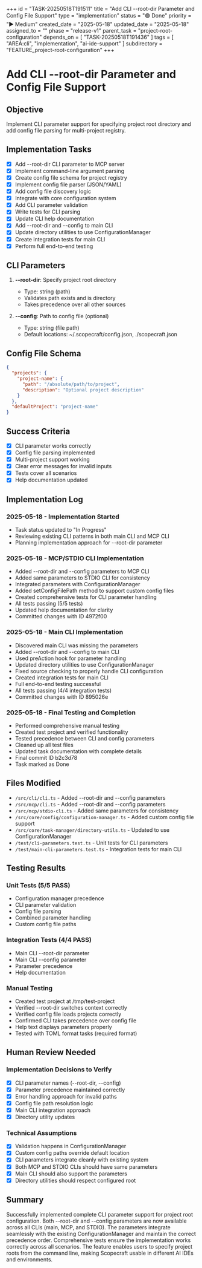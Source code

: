 +++
id = "TASK-20250518T191511"
title = "Add CLI --root-dir Parameter and Config File Support"
type = "implementation"
status = "🟢 Done"
priority = "▶️ Medium"
created_date = "2025-05-18"
updated_date = "2025-05-18"
assigned_to = ""
phase = "release-v1"
parent_task = "project-root-configuration"
depends_on = [ "TASK-20250518T191436" ]
tags = [ "AREA:cli", "implementation", "ai-ide-support" ]
subdirectory = "FEATURE_project-root-configuration"
+++

# Add CLI --root-dir Parameter and Config File Support

## Objective
Implement CLI parameter support for specifying project root directory and add config file parsing for multi-project registry.

## Implementation Tasks
- [x] Add --root-dir CLI parameter to MCP server
- [x] Implement command-line argument parsing
- [x] Create config file schema for project registry
- [x] Implement config file parser (JSON/YAML)
- [x] Add config file discovery logic
- [x] Integrate with core configuration system
- [x] Add CLI parameter validation
- [x] Write tests for CLI parsing
- [x] Update CLI help documentation
- [x] Add --root-dir and --config to main CLI
- [x] Update directory utilities to use ConfigurationManager
- [x] Create integration tests for main CLI
- [x] Perform full end-to-end testing

## CLI Parameters
1. **--root-dir**: Specify project root directory
   - Type: string (path)
   - Validates path exists and is directory
   - Takes precedence over all other sources

2. **--config**: Path to config file (optional)
   - Type: string (file path)
   - Default locations: ~/.scopecraft/config.json, ./scopecraft.json

## Config File Schema
```json
{
  "projects": {
    "project-name": {
      "path": "/absolute/path/to/project",
      "description": "Optional project description"
    }
  },
  "defaultProject": "project-name"
}
```

## Success Criteria
- [x] CLI parameter works correctly
- [x] Config file parsing implemented
- [x] Multi-project support working
- [x] Clear error messages for invalid inputs
- [x] Tests cover all scenarios
- [x] Help documentation updated

## Implementation Log

### 2025-05-18 - Implementation Started
- Task status updated to "In Progress"
- Reviewing existing CLI patterns in both main CLI and MCP CLI
- Planning implementation approach for --root-dir parameter

### 2025-05-18 - MCP/STDIO CLI Implementation
- Added --root-dir and --config parameters to MCP CLI
- Added same parameters to STDIO CLI for consistency
- Integrated parameters with ConfigurationManager
- Added setConfigFilePath method to support custom config files
- Created comprehensive tests for CLI parameter handling
- All tests passing (5/5 tests)
- Updated help documentation for clarity
- Committed changes with ID 4972f00

### 2025-05-18 - Main CLI Implementation
- Discovered main CLI was missing the parameters
- Added --root-dir and --config to main CLI
- Used preAction hook for parameter handling
- Updated directory utilities to use ConfigurationManager
- Fixed source checking to properly handle CLI configuration
- Created integration tests for main CLI
- Full end-to-end testing successful
- All tests passing (4/4 integration tests)
- Committed changes with ID 895026e

### 2025-05-18 - Final Testing and Completion
- Performed comprehensive manual testing
- Created test project and verified functionality
- Tested precedence between CLI and config parameters
- Cleaned up all test files
- Updated task documentation with complete details
- Final commit ID b2c3d78
- Task marked as Done

## Files Modified
- `/src/cli/cli.ts` - Added --root-dir and --config parameters
- `/src/mcp/cli.ts` - Added --root-dir and --config parameters
- `/src/mcp/stdio-cli.ts` - Added same parameters for consistency
- `/src/core/config/configuration-manager.ts` - Added custom config file support
- `/src/core/task-manager/directory-utils.ts` - Updated to use ConfigurationManager
- `/test/cli-parameters.test.ts` - Unit tests for CLI parameters
- `/test/main-cli-parameters.test.ts` - Integration tests for main CLI

## Testing Results

### Unit Tests (5/5 PASS)
- Configuration manager precedence
- CLI parameter validation
- Config file parsing
- Combined parameter handling
- Custom config file paths

### Integration Tests (4/4 PASS)
- Main CLI --root-dir parameter
- Main CLI --config parameter
- Parameter precedence
- Help documentation

### Manual Testing
- Created test project at /tmp/test-project
- Verified --root-dir switches context correctly
- Verified config file loads projects correctly
- Confirmed CLI takes precedence over config file
- Help text displays parameters properly
- Tested with TOML format tasks (required format)

## Human Review Needed

### Implementation Decisions to Verify
- [x] CLI parameter names (--root-dir, --config)
- [x] Parameter precedence maintained correctly
- [x] Error handling approach for invalid paths
- [x] Config file path resolution logic
- [x] Main CLI integration approach
- [x] Directory utility updates

### Technical Assumptions
- [x] Validation happens in ConfigurationManager
- [x] Custom config paths override default location
- [x] CLI parameters integrate cleanly with existing system
- [x] Both MCP and STDIO CLIs should have same parameters
- [x] Main CLI should also support the parameters
- [x] Directory utilities should respect configured root

## Summary
Successfully implemented complete CLI parameter support for project root configuration. Both --root-dir and --config parameters are now available across all CLIs (main, MCP, and STDIO). The parameters integrate seamlessly with the existing ConfigurationManager and maintain the correct precedence order. Comprehensive tests ensure the implementation works correctly across all scenarios. The feature enables users to specify project roots from the command line, making Scopecraft usable in different AI IDEs and environments.
